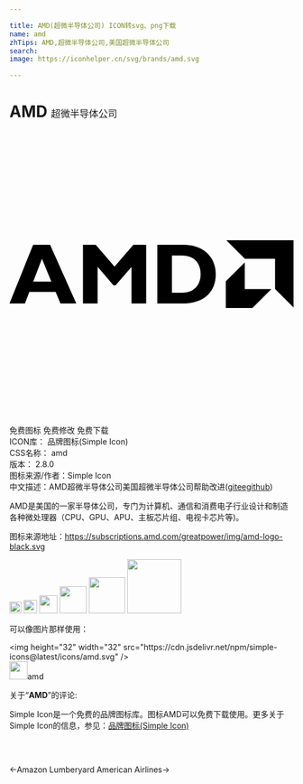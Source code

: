 ```yaml
---

title: AMD(超微半导体公司) ICON转svg、png下载
name: amd
zhTips: AMD,超微半导体公司,美国超微半导体公司
search: 
image: https://iconhelper.cn/svg/brands/amd.svg

---
```


# AMD  <small style="font-size: 60%;font-weight: 100">超微半导体公司</small>

<div id="svg" class="svg-wrap">
<svg xmlns="http://www.w3.org/2000/svg" role="img" viewBox="0 0 24 24"><title>AMD icon</title><path d="M18.324 9.137l1.559 1.56h2.556v2.557L24 14.814V9.137zM2 9.52l-2 4.96h1.309l.37-.982H3.9l.408.982h1.338L3.432 9.52zm4.209 0v4.955h1.238v-3.092l1.338 1.562h.188l1.338-1.556v3.091h1.238V9.52H10.47l-1.592 1.845L7.287 9.52zm6.283 0v4.96h2.057c1.979 0 2.88-1.046 2.88-2.472 0-1.36-.937-2.488-2.747-2.488zm1.237.91h.792c1.17 0 1.63.711 1.63 1.57 0 .728-.372 1.572-1.616 1.572h-.806zm-10.985.273l.791 1.932H2.008zm17.137.307l-1.604 1.603v2.25h2.246l1.604-1.607h-2.246z"/></svg>
</div>
<detail full-name='amd'></detail>

<div class="detail-page">
<p>
<span><span class="badge-success badge">免费图标</span> <span class="badge-success badge">免费修改</span>  <span class="badge-success badge">免费下载</span> </span>
<br/>
<span>
ICON库：
<span class="badge-secondary badge">品牌图标(Simple Icon)</span> 
</span>
<br/>
<span>
CSS名称：
<span class="badge-secondary badge">amd</span> 
</span>

<br/>
<span>
版本：
<span class="badge-secondary badge">2.8.0</span> 
</span>
<br/>
<span>图标来源/作者：<span class="badge-light badge">Simple Icon</span></span> 
<br/>
<span class="zh-detail">中文描述：<span class="badge-primary badge">AMD</span><span class="badge-primary badge">超微半导体公司</span><span class="badge-primary badge">美国超微半导体公司</span><span class="help-link"><span>帮助改进</span>(<a href="https://gitee.com/liuwave/icon-helper/edit/master/json/brands/amd.json" target="_blank" rel="noopener noreferrer">gitee</a><a href="https://github.com/liuwave/icon-helper/edit/master/json/brands/amd.json" target="_blank" rel="noopener noreferrer">github</a></span>)</span><br/>
</p>
</div><div class="description description alert alert-light"><p>AMD是美国的一家半导体公司，专门为计算机、通信和消费电子行业设计和制造各种微处理器（CPU、GPU、APU、主板芯片组、电视卡芯片等)。</p><p>图标来源地址：<a href="https://subscriptions.amd.com/greatpower/img/amd-logo-black.svg" target="_blank" rel="noopener noreferrer">https://subscriptions.amd.com/greatpower/img/amd-logo-black.svg</a></p></div>
<div class="alert alert-dark">
<img height="21" width="21" src="https://cdn.jsdelivr.net/npm/simple-icons@latest/icons/amd.svg" />
<img height="24" width="24" src="https://cdn.jsdelivr.net/npm/simple-icons@latest/icons/amd.svg" />
<img height="32" width="32" src="https://cdn.jsdelivr.net/npm/simple-icons@latest/icons/amd.svg" />
<img height="48" width="48" src="https://cdn.jsdelivr.net/npm/simple-icons@latest/icons/amd.svg" />
<img height="64" width="64" src="https://cdn.jsdelivr.net/npm/simple-icons@latest/icons/amd.svg" />
<img height="96" width="96" src="https://cdn.jsdelivr.net/npm/simple-icons@latest/icons/amd.svg" />

</div>
<div>
  <p>可以像图片那样使用：    
  </p>
  <div class="alert alert-primary" style="font-size: 14px">
    &lt;img height="32" width="32" src="https://cdn.jsdelivr.net/npm/simple-icons@latest/icons/amd.svg" /&gt;
    <copy-btn content='<img height="32" width="32" src="https://cdn.jsdelivr.net/npm/simple-icons@latest/icons/amd.svg" />'></copy-btn>
  </div>
  <div class="alert alert-secondary">
    <img height="32" width="32" src="https://cdn.jsdelivr.net/npm/simple-icons@latest/icons/amd.svg" />amd
    <copy-btn content="amd" btn-title="复制图标名称"></copy-btn>
  </div>
</div>
<div class="icon-detail__container">
<p>关于“<b>AMD</b>”的评论:</p>
</div>
<Vssue title="关于“AMD”的评论" />
<div><p>Simple Icon是一个免费的品牌图标库。图标AMD可以免费下载使用。更多关于  Simple Icon的信息，参见：<a target="_blank" href="https://iconhelper.cn/brands.html">品牌图标(Simple Icon)</a>
</p></div>


<div style="padding:2rem 0 " class="page-nav"><p class="inner"><span class="prev">←<router-link to="/icon/amazon-lumberyard.html">Amazon Lumberyard</router-link></span> <span class="next"><router-link to="/icon/american-airlines.html">American Airlines</router-link>→</span></p></div>
